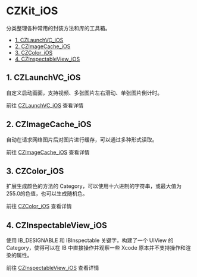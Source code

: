 # CZKit_iOS
分类整理各种常用的封装方法和库的工具箱。

* [1. CZLaunchVC_iOS](#1-czlaunchvc_ios)
* [2. CZImageCache_iOS](#2-czimagecache_ios)
* [3. CZColor_iOS](#3-czcolor_ios)
* [4. CZInspectableView_iOS](#4-czinspectableview_ios)

## 1. CZLaunchVC_iOS

自定义启动画面，支持视频、多张图片左右滑动、单张图片倒计时。

前往 [CZLaunchVC_iOS](https://github.com/clayzhu/CZLaunchVC_iOS) 查看详情

## 2. CZImageCache_iOS

自动在请求网络图片后对图片进行缓存，可以通过多种形式读取。

前往 [CZImageCache_iOS](https://github.com/clayzhu/CZImageCache_iOS) 查看详情

## 3. CZColor_iOS

扩展生成颜色的方法的 Category，可以使用十六进制的字符串，或最大值为255.0的色值，也可以生成随机色。

前往 [CZColor_iOS](https://github.com/clayzhu/CZColor_iOS) 查看详情

## 4. CZInspectableView_iOS

使用 IB_DESIGNABLE 和 IBInspectable 关键字，构建了一个 UIView 的 Category，使得可以在 IB 中直接操作并观察一些 Xcode 原本并不支持操作和渲染的属性。

前往 [CZInspectableView_iOS](https://github.com/clayzhu/CZInspectableView_iOS) 查看详情


